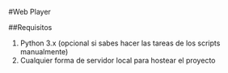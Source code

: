 #Web Player

##Requisitos
1. Python 3.x (opcional si sabes hacer las tareas de los scripts manualmente)
2. Cualquier forma de servidor local para hostear el proyecto
